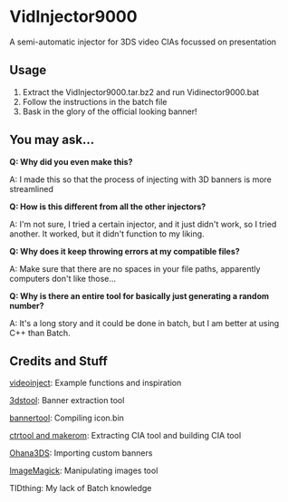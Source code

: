 # VidInjector9000
A semi-automatic injector for 3DS video CIAs focussed on presentation

Usage
--
1. Extract the VidInjector9000.tar.bz2 and run Vidinector9000.bat
2. Follow the instructions in the batch file
3. Bask in the glory of the official looking banner!

You may ask...
--
**Q: Why did you even make this?**

A: I made this so that the process of injecting with 3D banners is more streamlined

**Q: How is this different from all the other injectors?**

A: I'm not sure, I tried a certain injector, and it just didn't work, so I tried another. It worked, but it didn't function to my liking.

**Q: Why does it keep throwing errors at my compatible files?**

A: Make sure that there are no spaces in your file paths, apparently computers don't like those...

**Q: Why is there an entire tool for basically just generating a random number?**

A: It's a long story and it could be done in batch, but I am better at using C++ than Batch.

Credits and Stuff
--
[videoinject](https://github.com/ihaveamac/videoinject): Example functions and inspiration

[3dstool](https://github.com/dnasdw/3dstool): Banner extraction tool

[bannertool](https://github.com/Steveice10/bannertool): Compiling icon.bin

[ctrtool and makerom](https://github.com/3DSGuy/Project_CTR): Extracting CIA tool and building CIA tool

[Ohana3DS](https://github.com/dnasdw/Ohana3DS): Importing custom banners

[ImageMagick](https://imagemagick.org/): Manipulating images tool

TIDthing: My lack of Batch knowledge
